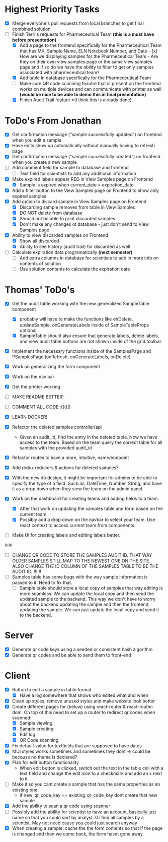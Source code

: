 # Highest Priority Tasks

-   [x] Merge everyone's pull requests from local branches to get final combined solution
-   [ ] Finish Terri's requests for Pharmeceutical Team **(this is a must have before presentation)**
    -   [x] Add a page to the frontend specifically for the Pharmeceutical Team that has MK, Sample Name, ELN Notebook Number, and Date - [x] How are we displaying samples for the Pharmeceutical Team - Are they on their own view samples page or the same view samples page and if so do we have the ability to filter to get only samples associated with pharmeceutical team?
    -   [x] Add table in database specifically for the Pharmeceutical Team
    -   [ ] Make sure QR code scanning feautre that is present on the frontend works on multiple devices and can communicate with printer as well **(would be nice to be able to demo this in final presentation)**
    -   [x] Finish Audit Trail feature \*(I think this is already done)

# ToDo's From Jonathan

-   [x] Get confirmation message ("sample successfully updated") on frontend when you edit a sample
-   [x] Have edits show up automatically without manually having to refresh page
-   [x] Get confirmation message ("sample successfully created") on frontend when you create a new sample
-   [ ] Add comment field for sample to database and frontend
    -   [ ] Text field for scientists to add any additional information
-   [x] Make expired labels appear RED in View Samples page on Frontend
    -   [x] Sample is expired when current_date > expiration_date
-   [x] Add a filter button to the View Samples page on Frontend to show only expired samples
-   [x] Add option to discard sample in View Samples page on Frontend
    -   [x] Discarding sample removes from table in View Samples
    -   [x] DO NOT delete from database
    -   [x] Should not be able to print discarded samples
    -   [x] Don't make any changes ot database - just don't send to View Samples page
-   [x] Ability to view discarded samples on Frontend
    -   [x] Show all discarded
    -   [x] Ability to see history (audit trail) for discarded as well
-   [ ] Calculate expiration data programatically **(next semester)**
    -   [ ] Add extra columns in database for scientists to add in more info on contents of solution
    -   [ ] Use solution contents to calculate the expiration date

# Thomas' ToDo's

-   [x] Get the audit table working with the new generalized SampleTable component
    -   [x] probably will have to make the functions like onDelete, updateSample, onGenerateLabels
            inside of SampleTableProps optional.
    -   [x] SampleTable should also ensure that generate labels, delete labels, and view audit table buttons
            are not shown inside of the grid toolbar.
-   [x] Implement the necessary functions inside of the SamplesPage and PSamplesPage (onRefresh, onGenerateLabels, onDelete)
-   [x] Work on generalizing the form component
-   [x] Work on the nav bar
-   [x] Get the printer working
-   [ ] MAKE README BETTER!
-   [ ] COMMENT ALL CODE :(((((!
-   [x] LEARN DOCKER!
-   [x] Refactor the deleted samples controller/api
    -   Given an audit_id, find the entry in the deleted table. Now we have access to the team.
        Based on the team query the correct table for all samples with the provided audit_id
-   [x] Refactor routes to have a more, intuitive, name/endpoint
-   [x] Add redux reducers & actions for deleted samples?
-   [x] With the new db design, it might be important for admins to be able to specify the type of a field.
        Such as, DateTime, Number, String, and have it as a drop down when they view the team on the admin panel.

-   [x] Work on the dashboard for creating teams and adding fields to a team.

    -   [x] After that work on updating the samples table and form based on the current team.
    -   [x] Possibly add a drop down on the navbar to select your team. Use react context to access current team from components.

-   [ ] Make UI for creating labels and editing labels better.

!!!!!!

-   [ ] CHANGE QR CODE TO STORE THE SAMPLES AUDIT ID. THAT WAY OLDER SAMPLES STILL MAP TO THE NEWEST ONE ON THE SITE. ALSO
        CHANGE THE ID COLUMN OF THE SAMPLES TABLE TO BE THE AUDIT ID.
        !!!!!!
-   [ ] Samples table has some bugs with the way sample information is passed to it. Need to fix that.
    -   [ ] Sample table should store a local copy of samples that way editing is more seamless. We can update the local copy
            and then send the updated sample to the backend. This way we don't have to worry about the backend updating the
            sample and then the frontend updating the sample. We can just update the local copy and send it to the backend.

# Server

-   [x] Generate qr code keys using a seeded or consistent hash algorithm
-   [x] Generate qr codes and be able to send them to front-end

# Client

-   [x] Button to edit a sample in table format
    -   [x] Have a log somewhere that shows who edited what and when
-   [x] Clean up styles, remove unused styles and make website look better
-   [x] Create different pages for (below) using react-router & react-router-dom. On top of this need to set up a router to redirect qr codes when scanned:
    -   [x] Sample viewing
    -   [x] Sample creating
    -   [x] Edit log
    -   [x] QR Code scanning
-   [x] Fix default value for textfields that are supposed to have dates
-   [x] MUI styles works sometimes and sometimes they dont -> could be because no theme is declared?
-   [x] Plan for edit button functionality
    -   When edit button is clicked, switch out the text in the table cell with a text field and change the edit icon to a checkmark and add an x next to it
-   [ ] Make it so you cant create a sample that has the same properties as an existing one
    -   if new_qr_code_key == existing_qr_code_key dont create that new sample
-   [x] Add the ability to scan a qr code using scanner
-   [ ] Possibly add the ability for scientist to have an account, basically just name so that you could sort by analyst. Or find all samples by a scientist. May not need cause you could just search anyway
-   [x] When creating a sample, cache the the form contents so that if the page is changed and then we come back, the form hasnt gone away
